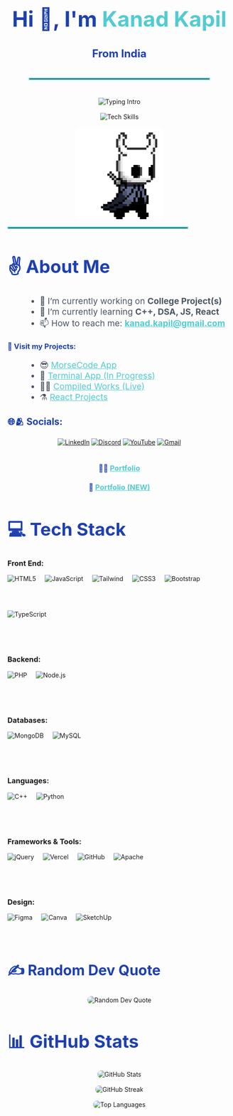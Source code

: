 <!-- Centered Header Section -->
<div align="center">
  <h1 style="margin-bottom: 30px; font-size: 3rem; color: #1e40af;">
    Hi 👋, I'm <span style="color: #52cbd1;">Kanad Kapil</span>
  </h1>
  <h3 style="margin-bottom: 40px; font-size: 1.5rem; color: #1e40af;">From India</h3>
  <hr style="margin-bottom: 40px; border: 2px solid #52cbd1; width: 80%;">
  
  <!-- Typing Text Banner -->
  <img src="https://readme-typing-svg.demolab.com/?lines=Computer%20Science%20Student;Web%20Developer;Data%20Scientist&font=Silkscreen&center=true&width=800&height=57&color=52cbd1&vCenter=true&pause=300&size=44" alt="Typing Intro" />
  <br><br>
  <img src="https://readme-typing-svg.demolab.com/?lines=Python;React;C++;SQL&font=Silkscreen&center=true&width=800&height=57&color=69ff91&vCenter=true&pause=300&size=36" alt="Tech Skills" />
  <br><br>
  <img src="https://raw.githubusercontent.com/TanZng/TanZng/master/assets/hollor_knight3.gif" width="200" style="border-radius: 10px;">
</div>

<hr style="margin-bottom: 40px; border: 2px solid #52cbd1; width: 80%;">

<!-- About Me Section -->
<h1 style="font-size: 2.5rem; color: #1e40af;">✌️ About Me</h1>
<ul style="margin-left: 40px; font-size: 1.2rem; color: #4b5563;">
  <li>🔭 I’m currently working on <strong>College Project(s)</strong></li>
  <li>🌱 I’m currently learning <strong>C++, DSA, JS, React</strong></li>
  <li>📫 How to reach me: <a href="mailto:kanad.kapil@gmail.com" style="color: #52cbd1;"><strong>kanad.kapil@gmail.com</strong></a></li>
</ul>

<h3 style="color: #1e40af;">🚀 Visit my Projects:</h3>
<ul style="margin-left: 40px; font-size: 1.2rem; color: #4b5563;">
  <li>😎 <a href="https://kanadkapil.github.io/MorseCode-WebApp" target="_blank" style="color: #52cbd1;">MorseCode App</a></li>
  <li>💾 <a href="https://kanadkapil.github.io/Portfolio_terminal" target="_blank" style="color: #52cbd1;">Terminal App (In Progress)</a></li>
  <li>👨‍⚕️ <a href="https://kanadkapil.github.io/Web-Works-Live" target="_blank" style="color: #52cbd1;">Compiled Works (Live)</a></li>
  <li>⚗️ <a href="https://github.com/kanadkapil/ReactProjects" target="_blank" style="color: #52cbd1;">React Projects</a></li>
</ul>

<!-- Socials Section -->
<h2 style="color: #1e40af;">🌐🫂 Socials:</h2>
<div align="center" style="margin-bottom: 40px;">
  <a href="https://www.linkedin.com/in/kanadkapil/"><img src="https://raw.githubusercontent.com/maurodesouza/profile-readme-generator/master/src/assets/icons/social/linkedin/default.svg" width="52" height="40" alt="LinkedIn" /></a>
  <a href="https://discord.com/users/anushtup"><img src="https://raw.githubusercontent.com/maurodesouza/profile-readme-generator/master/src/assets/icons/social/discord/default.svg" width="52" height="40" alt="Discord" /></a>
  <a href="https://www.youtube.com/@anush_tup"><img src="https://raw.githubusercontent.com/maurodesouza/profile-readme-generator/master/src/assets/icons/social/youtube/default.svg" width="52" height="40" alt="YouTube" /></a>
  <a href="mailto:kanadkapil@gmail.com"><img src="https://raw.githubusercontent.com/maurodesouza/profile-readme-generator/master/src/assets/icons/social/gmail/default.svg" width="52" height="40" alt="Gmail" /></a>
</div>

<div align="center">
  <h3 style="color: #1e40af;">👨‍💻 <a href="https://kanadkapil.github.io/Folio-live" style="color: #52cbd1;">Portfolio</a></h3>
  <h3 style="color: #1e40af;">🌟 <a href="https://kanadkapil.github.io/Personal-Portfolio-Live/" style="color: #52cbd1;">Portfolio (NEW)</a></h3>
</div>

<!-- Tech Stack -->
<h1 style="font-size: 2.5rem; color: #1e40af;">💻 Tech Stack</h1>

<h3>Front End:</h3>
<div style="display: flex; flex-wrap: wrap; gap: 20px; margin-bottom: 40px;">
  <img src="https://cdn.jsdelivr.net/gh/devicons/devicon/icons/html5/html5-original.svg" height="60" alt="HTML5" />
  <img src="https://cdn.jsdelivr.net/gh/devicons/devicon/icons/javascript/javascript-original.svg" height="60" alt="JavaScript" />
  <img src="https://skillicons.dev/icons?i=tailwind" height="60" alt="Tailwind" />
  <img src="https://cdn.simpleicons.org/css3/1572B6" height="60" alt="CSS3" />
  <img src="https://cdn.simpleicons.org/bootstrap/7952B3" height="60" alt="Bootstrap" />
  <img src="https://cdn.jsdelivr.net/gh/devicons/devicon/icons/typescript/typescript-original.svg" height="60" alt="TypeScript" />
</div>

<h3>Backend:</h3>
<div style="display: flex; flex-wrap: wrap; gap: 20px; margin-bottom: 40px;">
  <img src="https://cdn.simpleicons.org/php/777BB4" height="60" alt="PHP" />
  <img src="https://cdn.simpleicons.org/nodedotjs/339933" height="60" alt="Node.js" />
</div>

<h3>Databases:</h3>
<div style="display: flex; flex-wrap: wrap; gap: 20px; margin-bottom: 40px;">
  <img src="https://skillicons.dev/icons?i=mongodb" height="60" alt="MongoDB" />
  <img src="https://cdn.simpleicons.org/mysql/4479A1" height="60" alt="MySQL" />
</div>

<h3>Languages:</h3>
<div style="display: flex; flex-wrap: wrap; gap: 20px; margin-bottom: 40px;">
  <img src="https://cdn.simpleicons.org/c++/00599C" height="60" alt="C++" />
  <img src="https://cdn.jsdelivr.net/gh/devicons/devicon/icons/python/python-original.svg" height="60" alt="Python" />
</div>

<h3>Frameworks & Tools:</h3>
<div style="display: flex; flex-wrap: wrap; gap: 20px; margin-bottom: 40px;">
  <img src="https://skillicons.dev/icons?i=jquery" height="60" alt="jQuery" />
  <img src="https://skillicons.dev/icons?i=vercel" height="60" alt="Vercel" />
  <img src="https://skillicons.dev/icons?i=github" height="60" alt="GitHub" />
  <img src="https://cdn.jsdelivr.net/gh/devicons/devicon/icons/apache/apache-original.svg" height="60" alt="Apache" />
</div>

<h3>Design:</h3>
<div style="display: flex; flex-wrap: wrap; gap: 20px; margin-bottom: 40px;">
  <img src="https://cdn.jsdelivr.net/gh/devicons/devicon/icons/figma/figma-original.svg" height="60" alt="Figma" />
  <img src="https://cdn.jsdelivr.net/gh/devicons/devicon/icons/canva/canva-original.svg" height="60" alt="Canva" />
  <img src="https://skillicons.dev/icons?i=sketchup" height="60" alt="SketchUp" />
</div>

<!-- Random Dev Quote -->
<h2 style="font-size: 2rem; color: #1e40af;">✍️ Random Dev Quote</h2>
<div align="center">
  <img src="https://quotes-github-readme.vercel.app/api?type=vetical&theme=radical" alt="Random Dev Quote" style="border-radius: 8px;" />
</div>

<!-- GitHub Stats Section -->
<h1 style="font-size: 2.5rem; color: #1e40af;">📊 GitHub Stats</h1>
<div align="center">
  <img src="https://github-readme-stats.vercel.app/api?username=kanadkapil&theme=blue-green&hide_border=false&include_all_commits=false&count_private=true" alt="GitHub Stats" style="border-radius: 8px;" />
  <br><br>
  <img src="https://github-readme-streak-stats.herokuapp.com/?user=kanadkapil&theme=blue-green&hide_border=false" alt="GitHub Streak" style="border-radius: 8px;" />
  <br><br>
  <img src="https://github-readme-stats.vercel.app/api/top-langs/?username=kanadkapil&theme=blue-green&hide_border=false&include_all_commits=false&count_private=true&layout=compact" alt="Top Languages" style="border-radius: 8px;" />
</div>
